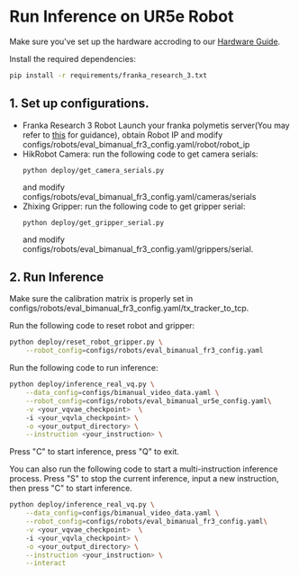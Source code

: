 # Run Inference on UR5e Robot

Make sure you've set up the hardware accroding to our [Hardware Guide](https://docs.google.com/document/d/1HUeM4Wlt4PyINoEwci-hxm8U9wAxiPMgR3sHyaOAsck/edit?tab=t.0#heading=h.sbdalb8w1kk1).

Install the required dependencies:

```bash
pip install -r requirements/franka_research_3.txt
```

## 1. Set up configurations.

- Franka Research 3 Robot Launch your franka polymetis server(You may refer to [this](https://github.com/real-stanford/universal_manipulation_interface/blob/main/franka_instruction.md) for guidance), obtain 
 Robot IP and modify configs/robots/eval_bimanual_fr3_config.yaml/robot/robot_ip
- HikRobot Camera: run the following code to get camera serials:
    ```
    python deploy/get_camera_serials.py
    ```
    and modify configs/robots/eval_bimanual_fr3_config.yaml/cameras/serials
- Zhixing Gripper: run the following code to get gripper serial:
    ```
    python deploy/get_gripper_serial.py
    ```
    and modify configs/robots/eval_bimanual_fr3_config.yaml/grippers/serial.

## 2. Run Inference

Make sure the calibration matrix is properly set in configs/robots/eval_bimanual_fr3_config.yaml/tx_tracker_to_tcp.

Run the following code to reset robot and gripper:

```bash
python deploy/reset_robot_gripper.py \
    --robot_config=configs/robots/eval_bimanual_fr3_config.yaml
```

Run the following code to run inference:

```bash
python deploy/inference_real_vq.py \
    --data_config=configs/bimanual_video_data.yaml \
    --robot_config=configs/robots/eval_bimanual_ur5e_config.yaml\
    -v <your_vqvae_checkpoint>  \ 
    -i <your_vqvla_checkpoint> \
    -o <your_output_directory> \
    --instruction <your_instruction> \
```

Press "C" to start inference, press "Q" to exit.

You can also run the following code to start a multi-instruction inference process. Press "S" to stop the current inference, input a new instruction, then press "C" to start inference.

```bash
python deploy/inference_real_vq.py \
    --data_config=configs/bimanual_video_data.yaml \
    --robot_config=configs/robots/eval_bimanual_fr3_config.yaml\
    -v <your_vqvae_checkpoint>  \ 
    -i <your_vqvla_checkpoint> \
    -o <your_output_directory> \
    --instruction <your_instruction> \
    --interact
```
